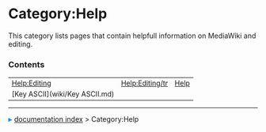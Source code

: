 # Category:Help
This category lists pages that contain helpfull information on MediaWiki and editing.

### Contents

|     |     |     |
| --- | --- | --- |
| [Help:Editing](wiki/Help_Editing.md) | [Help:Editing/tr](wiki/Help_Editing/tr.md) | [Help](wiki/Help.md) |
| [Key ASCII](wiki/Key ASCII.md) |



---
![](images/Right_arrow.png) [documentation index](../README.md) > Category:Help
